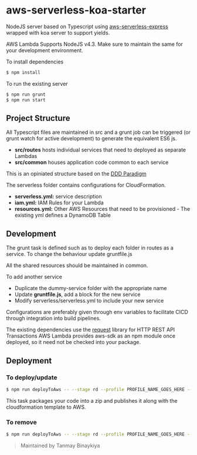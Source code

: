 # aws-serverless-koa-starter
NodeJS server based on Typescript using [aws-serverless-express](https://github.com/awslabs/aws-serverless-express) wrapped with koa server to support yields.

AWS Lambda Supports NodeJS v4.3. Make sure to maintain the same for your development environment.

To install dependencies

```sh
$ npm install
```

To run the existing server

```sh
$ npm run grunt
$ npm run start
```

## Project Structure

All Typescript files are maintained in src and a grunt job can be triggered (or grunt watch for active development) to generate the equivalent ES6 js. 

* **src/routes** hosts individual services that need to deployed as separate Lambdas
* **src/common** houses application code common to each service

This is an opiniated structure based on the [DDD Paradigm](https://en.wikipedia.org/wiki/Domain-driven_design)  

The serverless folder contains configurations for CloudFormation.
* **serverless.yml:** service description
* **iam.yml:** IAM Rules for your Lambda
* **resources.yml:** Other AWS Resources that need to be provisioned - The existing yml defines a DynamoDB Table

## Development

The grunt task is defined such as to deploy each folder in routes as a service.
To change the behaviour update gruntfile.js

All the shared resources should be maintained in common.

To add another service
* Duplicate the dummy-service folder with the appropriate name
* Update **gruntfile.js**, add a block for the new service
* Modify serverless/serverless.yml to include your new service

Configurations are preferably given through env variables to facilitate CICD through integration into build pipelines.

The existing dependencies use the [request](https://github.com/awslabs/aws-serverless-express) library for HTTP REST API Transactions
AWS Lambda provides aws-sdk as an npm module once deployed, so it need not be checked into your package.

## Deployment
### To deploy/update

```sh
$ npm run deployToAws -- --stage rd --profile PROFILE_NAME_GOES_HERE --region AWS_REGION_GOES_HERE deploy
```

This task packages your code into a zip and publishes it along with the cloudformation template to AWS.

### To remove

```sh
$ npm run deployToAws -- --stage rd --profile PROFILE_NAME_GOES_HERE --region AWS_REGION_GOES_HERE remove
```

> Maintained by Tanmay Binaykiya
